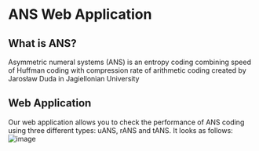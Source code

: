 # ANS Web Application

## What is ANS?
Asymmetric numeral systems (ANS) is an entropy coding combining speed of Huffman coding with compression rate of arithmetic coding created by Jarosław Duda in Jagiellonian University

## Web Application
Our web application allows you to check the performance of ANS coding using three different types: uANS, rANS and tANS. It looks as follows:
![image](https://github.com/PotasnikM/ANS-Web-App/assets/72980071/56929eaf-9a9c-47ee-9029-009f0a0342a0)
